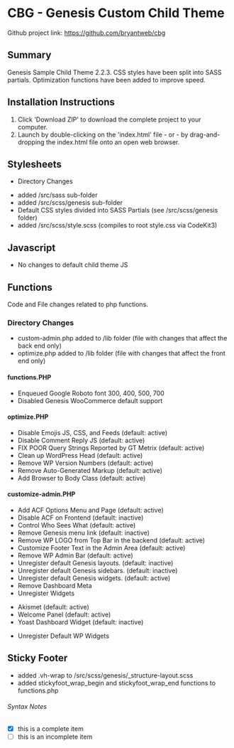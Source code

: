 # CBG - Genesis Custom Child Theme

Github project link: https://github.com/bryantweb/cbg

## Summary
Genesis Sample Child Theme 2.2.3. CSS styles have been split into SASS partials. Optimization functions have been added to improve speed.

## Installation Instructions

1. Click 'Download ZIP' to download the complete project to your computer.
2. Launch by double-clicking on the 'index.html' file - or - by drag-and-dropping the index.html file onto an open web browser.


## Stylesheets

* Directory Changes
 - added /src/sass sub-folder
 - added /src/scss/genesis sub-folder
 - Default CSS styles divided into SASS Partials (see /src/scss/genesis folder)
 - added /src/scss/style.scss (compiles to root style.css via CodeKit3)

## Javascript
* No changes to default child theme JS

## Functions

Code and File changes related to php functions.

### Directory Changes
* custom-admin.php added to /lib folder (file with changes that affect the back end only)
* optimize.php added to /lib folder (file with changes that affect the front end only)

#### functions.PHP
 * Enqueued Google Roboto font 300, 400, 500, 700
 * Disabled Genesis WooCommerce default support

#### optimize.PHP

* Disable Emojis JS, CSS, and Feeds (default: active)
* Disable Comment Reply JS (default: active)
* FIX POOR Query Strings Reported by GT Metrix (default: active)
* Clean up WordPress Head (default: active)
* Remove WP Version Numbers (default: active)
* Remove Auto-Generated Markup (default: active)
* Add Browser to Body Class (default: active)

#### customize-admin.PHP
* Add ACF Options Menu and Page (default: active)
* Disable ACF on Frontend (default: inactive)
* Control Who Sees What (default: active)
* Remove Genesis menu link (default: inactive)
* Remove WP LOGO from Top Bar in the backend (default: active)
* Customize Footer Text in the Admin Area (default: active)
* Remove WP Admin Bar (default: active)
* Unregister default Genesis layouts. (default: inactive)
* Unregister default Genesis sidebars. (default: inactive)
* Unregister default Genesis widgets. (default: active)
* Remove Dashboard Meta
* Unregister Widgets
 - Akismet (default: active)
 - Welcome Panel (default: active)
 - Yoast Dashboard Widget (default: inactive)
* Unregister Default WP Widgets

## Sticky Footer
* added .vh-wrap to /src/scss/genesis/_structure-layout.scss
* added stickyfoot_wrap_begin and stickyfoot_wrap_end functions to functions.php



###### Syntax Notes

- [x] this is a complete item
- [ ] this is an incomplete item